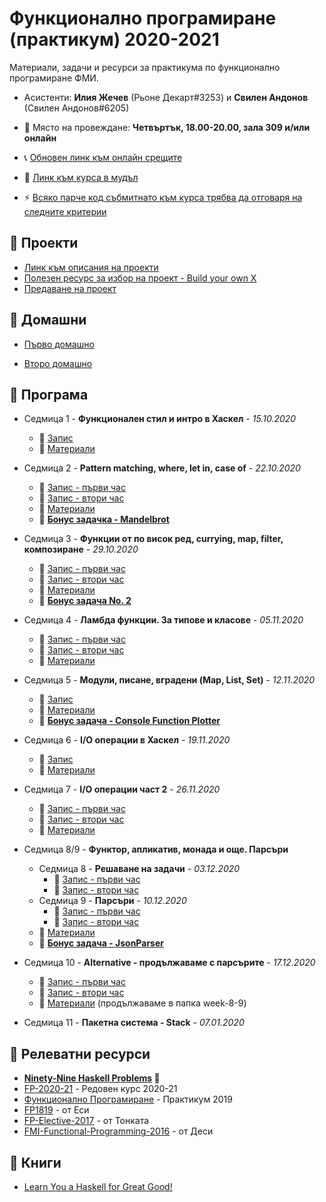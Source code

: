# Функционално програмиране (практикум) 2020-2021

Материали, задачи и ресурси за практикума по функционално програмиране ФМИ.

- Асистенти: **Илия Жечев** (Рьоне Декарт#3253) и **Свилен Андонов** (Свилен Андонов#6205)

- 📅 Място на провеждане: **Четвъртък, 18.00-20.00, зала 309 и/или онлайн**

- 📞 [Обновен линк към онлайн срещите](https://meet.google.com/ehm-oeiq-cns)

- 🏫 [Линк към курса в мудъл](https://learn.fmi.uni-sofia.bg/course/view.php?id=6685)
- ⚡️ [Всяко парче код събмитнато към курса трябва да отговаря на следните критерии](https://github.com/ichko/fmi-fp-2020-21/wiki/%D0%94%D0%BE%D0%B1%D1%80%D0%B8-%D0%BF%D1%80%D0%B0%D0%BA%D1%82%D0%B8%D0%BA%D0%B8,-%D0%BA%D0%BE%D0%B8%D1%82%D0%BE-%D0%B4%D0%B0-%D1%81%D0%BB%D0%B5%D0%B4%D0%B2%D0%B0%D0%BC%D0%B5!)

## 🎯 Проекти

- [Линк към описания на проекти](https://docs.google.com/document/d/1nfYOuSN5ss3LKlO60XA2NiUbTV4Dmpsj0zCNxp-MfZ4/edit)
- [Полезен ресурс за избор на проект - Build your own X](https://github.com/danistefanovic/build-your-own-x)
- [Предаване на проект](https://github.com/ichko/fmi-fp-2020-21/discussions/11)

## 📝 Домашни

- [Първо домашно](https://docs.google.com/document/d/1Z6N1EYgBlo5_c2YzXGf0yVfTO4O8fzN4xOrFBxtsQDY/edit?usp=sharing)

- [Второ домашно](https://github.com/ichko/fmi-fp-2020-21/tree/main/hw/2)

## 🚩 Програма

- Седмица 1 - **Функционален стил и интро в Хаскел** - _15.10.2020_

  - 🎥 [Запис](https://drive.google.com/file/d/1_oZFATqP4YQynCPb4CVnq1P78d9nQ7oT/view?usp=sharing)
  - 📜 [Материали](./week-1)

- Седмица 2 - **Pattern matching, where, let in, case of** - _22.10.2020_

  - 🎥 [Запис - първи час](https://drive.google.com/file/d/1HMLcyFXpNdqQ-f2H1zmqyYOmTWdnDRQY/view?usp=sharing)
  - 🎥 [Запис - втори час](https://drive.google.com/file/d/155eCHz70Tt62x_RMVVJXtATF6cY58cD3/view?usp=sharing)
  - 📜 [Материали](./week-2)
  - 🌟 **[Бонус задачка - Mandelbrot](https://github.com/ichko/fmi-fp-2020-21/issues/1)**

- Седмица 3 - **Функции от по висок ред, currying, map, filter, композиране** - _29.10.2020_

  - 🎥 [Запис - първи час](https://drive.google.com/file/d/1fXus2l878m7rjjXB8LK98Sg6hQ7FKtmJ/view?usp=sharing)
  - 🎥 [Запис - втори час](https://drive.google.com/file/d/1B_pMBa0oSOEJm3pZRUk73iy6EP_GSgVS/view?usp=sharing)
  - 📜 [Материали](./week-3)
  - 🌟 **[Бонус задача No. 2](https://github.com/ichko/fmi-fp-2020-21/issues/2)**

- Седмица 4 - **Ламбда функции. За типове и класове** - _05.11.2020_

  - 🎥 [Запис - първи час](https://drive.google.com/file/d/1a0JTn8WcdUtGfm6Qprqk8XZGRcWmStfX/view?usp=sharing)
  - 🎥 [Запис - втори час](https://drive.google.com/file/d/1EKBk9SQrSORQuM3RxobrSnBbj90Jf-ST/view?usp=sharing)
  - 📜 [Материали](./week-4)

- Седмица 5 - **Модули, писане, вградени (Map, List, Set)** - _12.11.2020_

  - 🎥 [Запис](https://drive.google.com/file/d/1byBHWtKPPD_OEVrWcmQszKYrcRw7Lavb/view?usp=sharing)
  - 📜 [Материали](./week-5)
  - 🌟 **[Бонус задача - Console Function Plotter](https://github.com/ichko/fmi-fp-2020-21/issues/8)**

- Седмица 6 - **I/O операции в Хаскел** - _19.11.2020_

  - 🎥 [Запис](https://drive.google.com/file/d/1GyEOSxWnB84cqSK1x35j-Enz2QakIYog/view?usp=sharing)
  - 📜 [Материали](./week-6)

- Седмица 7 - **I/O операции част 2** - _26.11.2020_

  - 🎥 [Запис - първи час](https://drive.google.com/file/d/1vxtWaKXabMlN7HLhK5t7_x7byKKKNG2e/view?usp=sharing)
  - 🎥 [Запис - втори час](https://drive.google.com/file/d/1OrwLl3EzUY4E7gCdMIGYNSXMSs6tsFPK/view?usp=sharing)
  - 📜 [Материали](./week-7)

- Седмица 8/9 - **Функтор, апликатив, монада и още. Парсъри**

  - Седмица 8 - **Решаване на задачи** - _03.12.2020_
    - 🎥 [Запис - първи час](https://drive.google.com/file/d/1rStlRDp70pmc2uMqHtRobgNqPQ-mySmm/view?usp=sharing)
    - 🎥 [Запис - втори час](https://drive.google.com/file/d/11jK-Vbd519_WVz4hqrg_tLnYVDU0223P/view?usp=sharing)
  - Седмица 9 - **Парсъри** - _10.12.2020_
    - 🎥 [Запис - първи час](https://drive.google.com/file/d/1oUcAWlY7Q-snbYtXnR1s0lFrTJLlCe9m/view?usp=sharing)
    - 🎥 [Запис - втори час](https://drive.google.com/file/d/14XiQTST0gmsbiqdU8CfL-TcebdU6Q50f/view?usp=sharing)
  - 📜 [Материали](./week-8-9)
  - 🌟 **[Бонус задача - JsonParser](https://github.com/ichko/fmi-fp-2020-21/issues/9)**

- Седмица 10 - **Alternative - продължаваме с парсърите** - _17.12.2020_

  - 🎥 [Запис - първи час](https://drive.google.com/file/d/1uhbd89W5ssLAwN48PyR2mr-KxScg3J3K/view?usp=sharing)
  - 🎥 [Запис - втори час](https://drive.google.com/file/d/1I2-C7jkm3nis7DgDhgeOvNn2TnjWx6wp/view?usp=sharing)
  - 📜 [Материали](./week-8-9) (продължаваме в папка week-8-9)

- Седмица 11 - **Пакетна система - Stack** - _07.01.2020_

## 🔗 Релеватни ресурси

- **[Ninety-Nine Haskell Problems](https://wiki.haskell.org/H-99:_Ninety-Nine_Haskell_Problems) 💯**
- [FP-2020-21](https://github.com/semerdzhiev/fp-2020-21) - Редовен курс 2020-21
- [Функционално Програмиране](https://github.com/triffon/fp-2019-20/tree/master/exercises/lab) - Практикум 2019
- [FP1819](https://github.com/ekaranasuf/fp1819) - от Еси
- [FP-Elective-2017](https://github.com/fmi-lab/fp-elective-2017) - от Тонката
- [FMI-Functional-Programming-2016](https://github.com/6desislava6/FMI-Functional-Programming-2016) - от Деси

## 📖 Книги

- [Learn You a Haskell for Great Good!](http://learnyouahaskell.com/)
